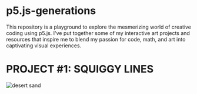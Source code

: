 # p5.js-generations
This repository is a playground to explore the mesmerizing world of creative coding using p5.js. I've put together some of my interactive art projects and resources that inspire me to blend my passion for code, math, and art into captivating visual experiences.

# PROJECT #1: SQUIGGY LINES 
![desert sand](https://github.com/midnightsun257/p5.js-generations/assets/78453293/bf80abda-d7fa-4e71-9c19-bf6b0270ec16)
